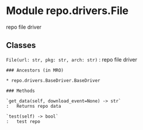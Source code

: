 Module repo.drivers.File
========================
repo file driver

Classes
-------

`File(url: str, pkg: str, arch: str)`
:   repo file driver

    ### Ancestors (in MRO)

    * repo.drivers.BaseDriver.BaseDriver

    ### Methods

    `get_data(self, download_event=None) ‑> str`
    :   Returns repo data

    `test(self) ‑> bool`
    :   test repo